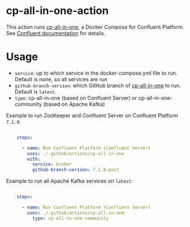 # cp-all-in-one-action

This action runs [cp-all-in-one](https://github.com/confluentinc/cp-all-in-one/tree/latest/cp-all-in-one), a Docker Compose for Confluent Platform.  See [Confluent documentation](https://docs.confluent.io/platform/current/tutorials/build-your-own-demos.html) for details.

# Usage

- `service`: up to which service in the docker-compose.yml file to run.  Default is none, so all services are run
- `github-branch-version`: which GitHub branch of [cp-all-in-one](https://github.com/confluentinc/cp-all-in-one) to run.  Default is `latest`.
- `type`: cp-all-in-one (based on Confluent Server) or cp-all-in-one-community (based on Apache Kafka)

Example to run ZooKeeper and Confluent Server on Confluent Platform `7.1.0`:

```yaml

    steps:

      - name: Run Confluent Platform (Confluent Server)
        uses: ./.github/actions/cp-all-in-one
        with:
          service: broker
          github-branch-version: 7.1.0-post
```

Example to run all Apache Kafka services on `latest`:

```yaml

    steps:

      - name: Run Confluent Platform (Confluent Server)
        uses: ./.github/actions/cp-all-in-one
          type: cp-all-in-one-community
```
